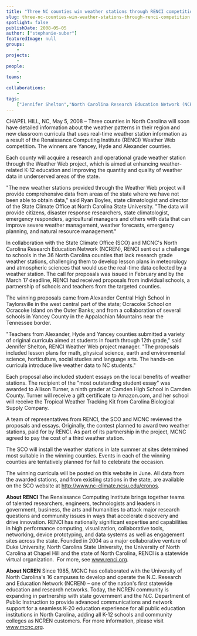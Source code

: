 ```yaml
---
title: "Three NC counties win weather stations through RENCI competition"
slug: three-nc-counties-win-weather-stations-through-renci-competition
spotlight: false
publishDate: 2008-05-05
author: ["stephanie-suber"]
featuredImage: null
groups:
    - 
projects:
    - 
people:
    - 
teams: 
    - 
collaborations:
    - 
tags:
    ["Jennifer Shelton","North Carolina Research Education Network (NCREN)","Weather Web"]
---
```

CHAPEL HILL, NC, May 5, 2008 – Three counties in North Carolina will soon have detailed information about the weather patterns in their region and new classroom curricula that uses real-time weather station information as a result of the Renaissance Computing Institute (RENCI) Weather Web competition. The winners are Yancey, Hyde and Alexander counties.

Each county will acquire a research and operational grade weather station through the Weather Web project, which is aimed at enhancing weather-related K-12 education and improving the quantity and quality of weather data in underserved areas of the state.

"The new weather stations provided through the Weather Web project will provide comprehensive data from areas of the state where we have not been able to obtain data," said Ryan Boyles, state climatologist and director of the State Climate Office at North Carolina State University. "The data will provide citizens, disaster response researchers, state climatologist, emergency responders, agricultural managers and others with data that can improve severe weather management, weather forecasts, emergency planning, and natural resource management."

In collaboration with the State Climate Office (SCO) and MCNC's North Carolina Research Education Network (NCREN), RENCI sent out a challenge to schools in the 36 North Carolina counties that lack research grade weather stations, challenging them to develop lesson plans in meteorology and atmospheric sciences that would use the real-time data collected by a weather station. The call for proposals was issued in February and by the March 17 deadline, RENCI had received proposals from individual schools, a partnership of schools and teachers from the targeted counties.
<div class="news_image"></div>
The winning proposals came from Alexander Central High School in Taylorsville in the west central part of the state; Ocracoke School on Ocracoke Island on the Outer Banks; and from a collaboration of several schools in Yancey County in the Appalachian Mountains near the Tennessee border.

"Teachers from Alexander, Hyde and Yancey counties submitted a variety of original curricula aimed at students in fourth through 12th grade," said Jennifer Shelton, RENCI Weather Web project manager. "The proposals included lesson plans for math, physical science, earth and environmental science, horticulture, social studies and language arts. The hands-on curricula introduce live weather data to NC students."

Each proposal also included student essays on the local benefits of weather stations. The recipient of the "most outstanding student essay" was awarded to Allison Turner, a ninth grader at Camden High School in Camden County. Turner will receive a gift certificate to Amazon.com, and her school will receive the Tropical Weather Tracking Kit from Carolina Biological Supply Company.

A team of representatives from RENCI, the SCO and MCNC reviewed the proposals and essays. Originally, the contest planned to award two weather stations, paid for by RENCI. As part of its partnership in the project, MCNC agreed to pay the cost of a third weather station.

The SCO will install the weather stations in late summer at sites determined most suitable in the winning counties. Events in each of the winning counties are tentatively planned for fall to celebrate the occasion.

The winning curricula will be posted on this website in June. All data from the awarded stations, and from existing stations in the state, are available on the SCO website at <a href="http://www.nc-climate.ncsu.edu/cronos" target="_blank" rel="noopener">http://www.nc-climate.ncsu.edu/cronos</a>.

<strong>About RENCI </strong>
The Renaissance Computing Institute brings together teams of talented researchers, engineers, technologists and leaders in government, business, the arts and humanities to attack major research questions and community issues in ways that accelerate discovery and drive innovation. RENCI has nationally significant expertise and capabilities in high performance computing, visualization, collaborative tools, networking, device prototyping, and data systems as well as engagement sites across the state. Founded in 2004 as a major collaborative venture of Duke University, North Carolina State University, the University of North Carolina at Chapel Hill and the state of North Carolina, RENCI is a statewide virtual organization.  For more, see <a href="https://www.renci.org/">www.renci.org</a>.

<strong>About NCREN</strong>
Since 1985, MCNC has collaborated with the University of North Carolina's 16 campuses to develop and operate the N.C. Research and Education Network (NCREN) – one of the nation's first statewide education and research networks. Today, the NCREN community is expanding in partnership with state government and the N.C. Department of Public Instruction to provide advanced communications and network support for a seamless K-20 education experience for all public education institutions in North Carolina, adding all K-12 schools and community colleges as NCREN customers. For more information, please visit <a title="http://www.mcnc.org/" href="http://www.mcnc.org/" target="_blank" rel="noopener">www.mcnc.org</a>.
